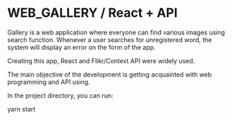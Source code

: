 # WEB_GALLERY / React + API
Gallery is a web application where everyone can find various images using search function. Whenever a user searches for unregistered word, the system will display an error on the form of the app.

Creating this app, React and Flikr/Context API were widely used.

The main objective of the development is getting acquainted with web programming and API using.

In the project directory, you can run:

yarn start
